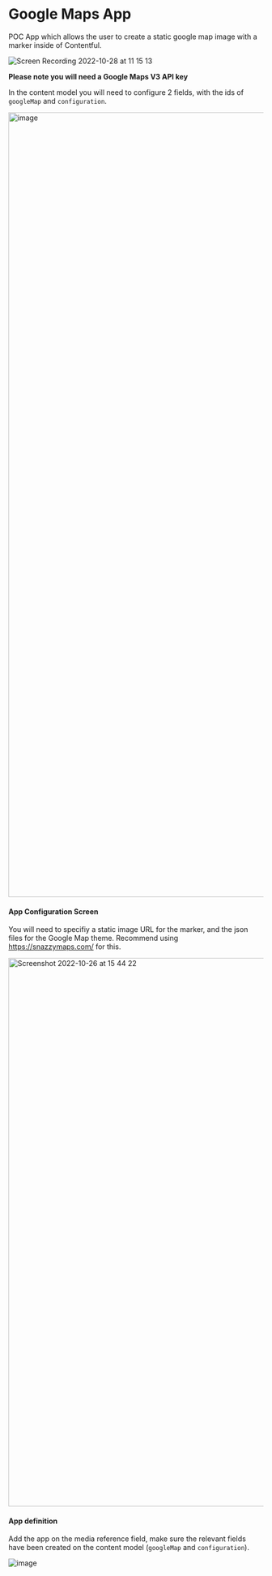 # Google Maps App
POC App which allows the user to create a static google map image with a marker inside of Contentful.

![Screen Recording 2022-10-28 at 11 15 13](https://user-images.githubusercontent.com/739061/198566005-d0b29baf-a761-4a1f-b581-c847be19bd23.gif)

**Please note you will need a Google Maps V3 API key**

In the content model you will need to configure 2 fields, with the ids of `googleMap` and `configuration`.

<img width="1548" alt="image" src="https://user-images.githubusercontent.com/739061/198057099-778cb2e8-df7e-43d7-bd71-91909de98dff.png">

#### App Configuration Screen

You will need to specifiy a static image URL for the marker, and the json files for the Google Map theme. Recommend using https://snazzymaps.com/ for this.

<img width="1082" alt="Screenshot 2022-10-26 at 15 44 22" src="https://user-images.githubusercontent.com/739061/198058182-4369fbb4-35b1-4a2d-b409-ea3ea87731a8.png">

#### App definition

Add the app on the media reference field, make sure the relevant fields have been created on the content model (`googleMap` and `configuration`).

![image](https://user-images.githubusercontent.com/739061/198306306-9edef410-1b9f-421e-9245-b0f18dafc7d2.png)

